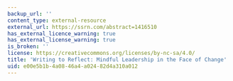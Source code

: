 ```yaml
---
backup_url: ''
content_type: external-resource
external_url: https://ssrn.com/abstract=1416510
has_external_licence_warning: true
has_external_license_warning: true
is_broken: ''
license: https://creativecommons.org/licenses/by-nc-sa/4.0/
title: 'Writing to Reflect: Mindful Leadership in the Face of Change'
uid: e00e5b1b-4a08-46a4-a024-82d4a310a012
---
```


